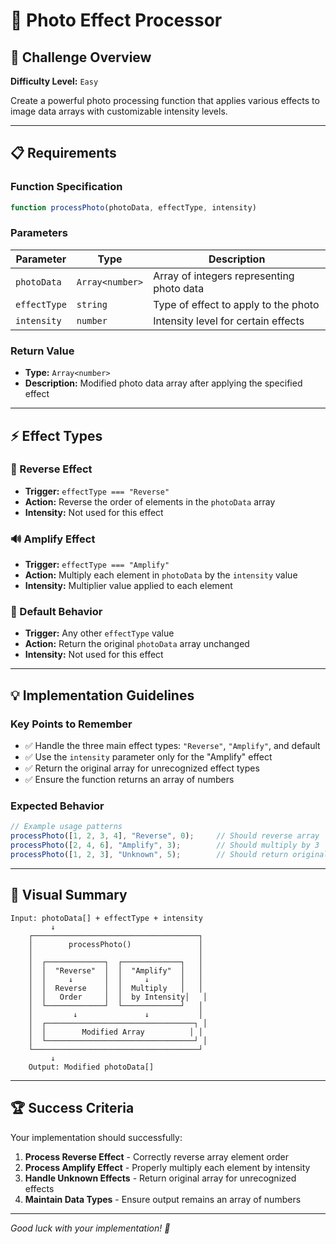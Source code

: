 # 📸 Photo Effect Processor

## 🎯 Challenge Overview

**Difficulty Level:** `Easy`

Create a powerful photo processing function that applies various effects to image data arrays with customizable intensity levels.

---

## 📋 Requirements

### Function Specification

```javascript
function processPhoto(photoData, effectType, intensity)
```

### Parameters

| Parameter | Type | Description |
|-----------|------|-------------|
| `photoData` | `Array<number>` | Array of integers representing photo data |
| `effectType` | `string` | Type of effect to apply to the photo |
| `intensity` | `number` | Intensity level for certain effects |

### Return Value

- **Type:** `Array<number>`
- **Description:** Modified photo data array after applying the specified effect

---

## ⚡ Effect Types

### 🔄 Reverse Effect
- **Trigger:** `effectType === "Reverse"`
- **Action:** Reverse the order of elements in the `photoData` array
- **Intensity:** Not used for this effect

### 🔊 Amplify Effect
- **Trigger:** `effectType === "Amplify"`
- **Action:** Multiply each element in `photoData` by the `intensity` value
- **Intensity:** Multiplier value applied to each element

### 🚫 Default Behavior
- **Trigger:** Any other `effectType` value
- **Action:** Return the original `photoData` array unchanged
- **Intensity:** Not used for this effect

---

## 💡 Implementation Guidelines

### Key Points to Remember

- ✅ Handle the three main effect types: `"Reverse"`, `"Amplify"`, and default
- ✅ Use the `intensity` parameter only for the "Amplify" effect
- ✅ Return the original array for unrecognized effect types
- ✅ Ensure the function returns an array of numbers

### Expected Behavior

```javascript
// Example usage patterns
processPhoto([1, 2, 3, 4], "Reverse", 0);     // Should reverse array
processPhoto([2, 4, 6], "Amplify", 3);        // Should multiply by 3
processPhoto([1, 2, 3], "Unknown", 5);        // Should return original
```

---

## 🎨 Visual Summary

```
Input: photoData[] + effectType + intensity
         ↓
    ┌─────────────────────────────────────┐
    │        processPhoto()               │
    │                                     │
    │  ┌─────────────┐  ┌─────────────┐   │
    │  │  "Reverse"  │  │  "Amplify"  │   │
    │  │     ↓       │  │     ↓       │   │
    │  │  Reverse    │  │  Multiply   │   │
    │  │   Order     │  │  by Intensity│   │
    │  └─────────────┘  └─────────────┘   │
    │         ↓               ↓           │
    │  ┌─────────────────────────────────┐ │
    │  │        Modified Array          │ │
    │  └─────────────────────────────────┘ │
    └─────────────────────────────────────┘
         ↓
    Output: Modified photoData[]
```

---

## 🏆 Success Criteria

Your implementation should successfully:

1. **Process Reverse Effect** - Correctly reverse array element order
2. **Process Amplify Effect** - Properly multiply each element by intensity
3. **Handle Unknown Effects** - Return original array for unrecognized effects
4. **Maintain Data Types** - Ensure output remains an array of numbers

---

*Good luck with your implementation! 🚀*
